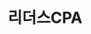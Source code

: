 ---
id: 7
title: 리더스CPA
caption: 가장 간편하고 쉬운 마케팅
url: https://leaderscpa.com/leaderscpa/
category: Web
role: My part - 60%
device: PC, Mobile
size: small
---